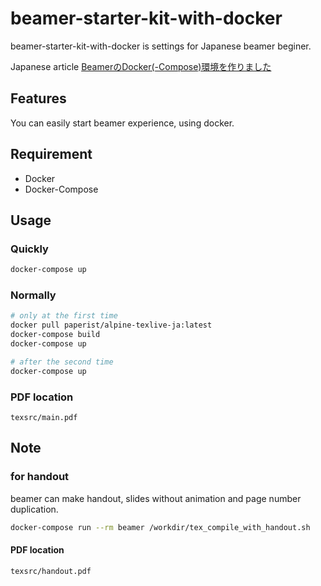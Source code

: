 # beamer-starter-kit-with-docker

beamer-starter-kit-with-docker is settings for Japanese beamer beginer.

Japanese article
[BeamerのDocker(-Compose)環境を作りました](https://qiita.com/sh05_sh05/items/c9f76cc845ed3dae58e3)

## Features

You can easily start beamer experience, using docker.

## Requirement

- Docker
- Docker-Compose

## Usage

### Quickly
```sh
docker-compose up
```

### Normally
```sh
# only at the first time
docker pull paperist/alpine-texlive-ja:latest
docker-compose build
docker-compose up

# after the second time
docker-compose up
```

### PDF location

`texsrc/main.pdf`

## Note

###  for handout

beamer can make handout, slides without animation and page number duplication.

```sh
docker-compose run --rm beamer /workdir/tex_compile_with_handout.sh
```

#### PDF location

`texsrc/handout.pdf`
